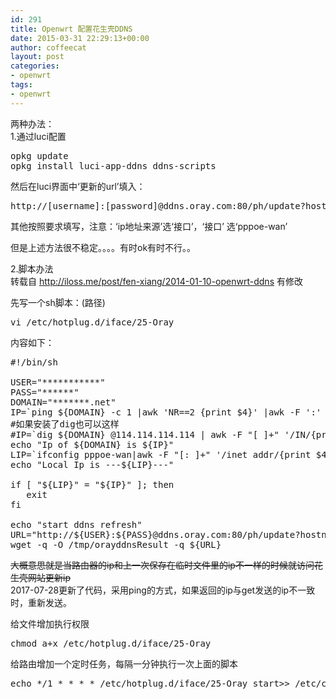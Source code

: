 ```yaml
---
id: 291
title: Openwrt 配置花生壳DDNS
date: 2015-03-31 22:29:13+00:00
author: coffeecat
layout: post
categories:
- openwrt
tags:
- openwrt
---
```

两种办法：  
1.通过luci配置

<pre class="lang:sh decode:true " >opkg update
opkg install luci-app-ddns ddns-scripts</pre>

然后在luci界面中‘更新的url’填入：

<pre class="lang:vim decode:true " >http://[username]:[password]@ddns.oray.com:80/ph/update?hostname=[domain]&myip=[ip]</pre>

其他按照要求填写，注意：‘ip地址来源’选‘接口’，‘接口’ 选‘pppoe-wan’

但是上述方法很不稳定。。。。有时ok有时不行。。

2.脚本办法  
转载自 http://iloss.me/post/fen-xiang/2014-01-10-openwrt-ddns 有修改

先写一个sh脚本：(路径)

<pre class="lang:sh decode:true " >vi /etc/hotplug.d/iface/25-Oray</pre>

内容如下：

<pre class="lang:vim decode:true " >#!/bin/sh

USER="***********"
PASS="******"
DOMAIN="*******.net"
IP=`ping ${DOMAIN} -c 1 |awk 'NR==2 {print $4}' |awk -F ':' '{print $1}'`
#如果安装了dig也可以这样
#IP=`dig ${DOMAIN} @114.114.114.114 | awk -F "[ ]+" '/IN/{print $1}' | awk 'NR==2 {print $5}'`
echo "Ip of ${DOMAIN} is ${IP}"
LIP=`ifconfig pppoe-wan|awk -F "[: ]+" '/inet addr/{print $4}'`
echo "Local Ip is ---${LIP}---"

if [ "${LIP}" = "${IP}" ]; then
   exit
fi

echo "start ddns refresh"
URL="http://${USER}:${PASS}@ddns.oray.com:80/ph/update?hostname=${DOMAIN}&myip=${LIP}"
wget -q -O /tmp/orayddnsResult -q ${URL}
</pre>

<del datetime="2017-07-28T14:47:43+00:00">大概意思就是当路由器的ip和上一次保存在临时文件里的ip不一样的时候就访问花生壳网站更新ip</del>  
2017-07-28更新了代码，采用ping的方式，如果返回的ip与get发送的ip不一致时，重新发送。

给文件增加执行权限

<pre class="lang:sh decode:true " >chmod a+x /etc/hotplug.d/iface/25-Oray</pre>

给路由增加一个定时任务，每隔一分钟执行一次上面的脚本

<pre class="lang:sh decode:true " >echo */1 * * * * /etc/hotplug.d/iface/25-Oray start&gt;&gt; /etc/crontabs/root</pre>
